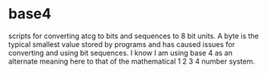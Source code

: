# base4

scripts for converting atcg to bits and sequences to 8 bit units. A byte is the typical smallest value stored by programs and has caused issues for converting and using bit sequences.
I know I am using base 4 as an alternate meaning here to that of the mathematical 1 2 3 4 number system.
